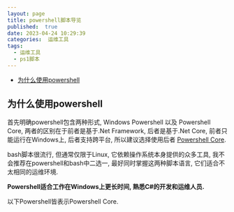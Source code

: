 ```yaml
---
layout: page
title: powershell脚本导览
published:  true
date: 2023-04-24 10:29:39
categories:  运维工具
tags: 
  - 运维工具
  - ps1脚本
---
```


<!-- TOC tocDepth:2..3 chapterDepth:2..6 -->

- [为什么使用powershell](#为什么使用powershell)

<!-- /TOC -->

## 为什么使用powershell

首先明确powershell包含两种形式, Windows Powershell 以及 Powershell Core, 两者的区别在于前者是基于.Net Framework, 后者是基于.Net Core, 前者只能运行在Windows上, 后者支持跨平台, 所以建议选择使用后者 [Powershell Core](https://github.com/PowerShell/PowerShell).

bash脚本很流行, 但通常仅限于Linux, 它依赖操作系统本身提供的众多工具, 我不会推荐在powershell和bash中二选一, 最好同时掌握这两种脚本语言, 它们适合不太相同的运维环境.

**Powershell适合工作在Windows上更长时间, 熟悉C#的开发和运维人员.**

以下Powershell皆表示Powershell Core.

